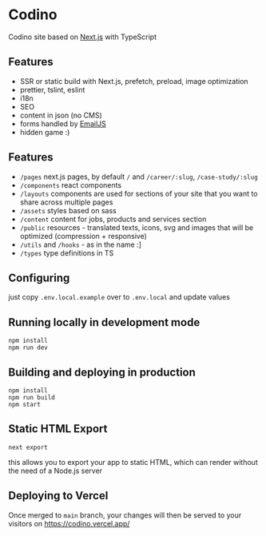 # Codino
Codino site based on [Next.js](https://nextjs.org) with TypeScript

## Features
- SSR or static build with Next.js, prefetch, preload, image optimization
- prettier, tslint, eslint
- i18n
- SEO
- content in json (no CMS)
- forms handled by [EmailJS](https://www.emailjs.com)
- hidden game :) 

## Features
- `/pages` next.js pages, by default `/` and `/career/:slug`, `/case-study/:slug`
- `/components` react components
- `/layouts` components are used for sections of your site that you want to share across multiple pages
- `/assets` styles based on sass
- `/content` content for jobs, products and services section
- `/public` resources - translated texts, icons, svg and images that will be optimized (compression + responsive)
- `/utils` and `/hooks` - as in the name :]
- `/types` type definitions in TS

## Configuring
just copy `.env.local.example` over to `.env.local` and update values

## Running locally in development mode
```
npm install
npm run dev
```

## Building and deploying in production
```
npm install
npm run build
npm start
```

## Static HTML Export
```
next export
```
this allows you to export your app to static HTML, which can render without the need of a Node.js server

## Deploying to Vercel

Once merged to `main` branch, your changes will then be served to your visitors on https://codino.vercel.app/
